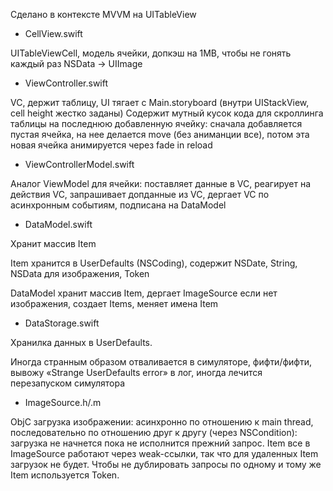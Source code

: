 
Сделано в контексте MVVM на UITableView

+ CellView.swift

UITableViewCell, модель ячейки, допкэш на 1MB, чтобы не гонять каждый раз NSData -> UIImage

* ViewController.swift

VC, держит таблицу, UI тягает с Main.storyboard (внутри UIStackView, cell height жестко заданы)
Содержит мутный кусок кода для скроллинга таблицы на последнюю добавленную ячейку: сначала добавляется пустая ячейка, на нее делается move (без аниманции все), потом эта новая ячейка анимируется через fade in reload

* ViewControllerModel.swift

Аналог ViewModel для ячейки: поставляет данные в VC, реагирует на действия VC, запрашивает допданные из VC, дергает VC по асинхронным событиям, подписана на DataModel

* DataModel.swift

Хранит массив Item

Item хранится в UserDefaults (NSCoding), содержит NSDate, String, NSData для изображения, Token

DataModel хранит массив Item, дергает ImageSource если нет изображения, создает Items, меняет имена Item

* DataStorage.swift

Хранилка данных в UserDefaults.

Иногда странным образом отваливается в симуляторе, фифти/фифти, вывожу «Strange UserDefaults error» в лог, иногда лечится перезапуском симулятора

* ImageSource.h/.m

ObjC загрузка изображении: асинхронно по отношению к main thread, последовательно по отношению друг к другу (через NSCondition): загрузка не начнется пока не исполнится прежний запрос. Item все в ImageSource работают через weak-ссылки, так что для удаленных Item загрузок не будет. Чтобы не дублировать запросы по одному и тому же Item используется Token.